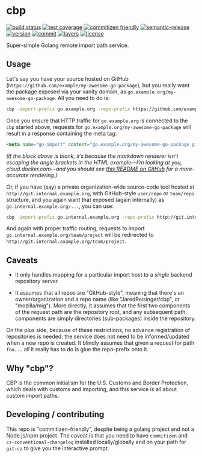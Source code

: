 # cbp

[![build status](https://img.shields.io/drone/build/JaredReisinger/cbp?logo=drone)](https://cloud.drone.io/JaredReisinger/cbp)
[![test coverage](https://img.shields.io/codecov/c/github/JaredReisinger/cbp?logo=codecov)](https://codecov.io/gh/JaredReisinger/cbp)
[![commitizen friendly](https://img.shields.io/badge/commitizen-friendly-brightgreen)](http://commitizen.github.io/cz-cli/)
[![semantic-release](https://img.shields.io/badge/%20%20%F0%9F%93%A6%F0%9F%9A%80-semantic--release-e10079)](https://github.com/semantic-release/semantic-release)\
[![version](https://images.microbadger.com/badges/version/jaredreisinger/cbp.svg)](https://microbadger.com/images/jaredreisinger/cbp)
[![commit](https://images.microbadger.com/badges/commit/jaredreisinger/cbp.svg)](https://microbadger.com/images/jaredreisinger/cbp)
[![layers](https://images.microbadger.com/badges/image/jaredreisinger/cbp.svg)](https://microbadger.com/images/jaredreisinger/cbp)
[![license](https://images.microbadger.com/badges/license/jaredreisinger/cbp.svg)](https://microbadger.com/images/jaredreisinger/cbp)


Super-simple Golang remote import path service.

## Usage

Let's say you have your source hosted on GitHub (`https://github.com/example/my-awesome-go-package`), but you really want the package exposed via your vanity domain, as `go.example.org/my-awesome-go-package`.  All you need to do is:

```sh
cbp -import-prefix go.example.org -repo-prefix https://github.com/example
```

Once you ensure that HTTP traffic for `go.example.org` is connected to the `cbp` started above, requests for `go.example.org/my-awesome-go-package` will result in a response containing the meta tag:

```html
<meta name="go-import" content="go.example.org/my-awesome-go-package git https://github.com/example/my-awesome-go-package">
```

_(If the block above is blank, it’s because the markdown renderer isn’t escaping the angle brackets in the HTML example—I’m looking at you, cloud.docker.com—and you should see [this README on GitHub](https://github.com/JaredReisinger/cbp/#readme) for a more-accurate rendering.)_

Or, if you have (say) a private organization-wide source-code tool hosted at `http://git.internal.example.org`, with GitHub-style `user/repo` or `team/repo` structure, and you again want that exposed (again internally) as `go.internal.example.org/...`, you can use:

```sh
cbp -import-prefix go.internal.example.org -repo-prefix http://git.internal.example.org
```

And again with proper traffic routing, requests to import `go.internal.example.org/team/project` will be redirected to `http://git.internal.example.org/team/project`.

## Caveats

* It only handles mapping for a particular import host to a *single* backend repository server.

* It assumes that all repos are "GitHub-style", meaning that there's an owner/organization and a repo name (like "JaredReisinger/cbp", or "mozilla/mig").  More directly, it assumes that the first two components of the request path are the repository root, and any subsequent path components are simply directories (sub-packages) inside the repository.

On the plus side, because of these restrictions, no advance registration of repositories is needed; the service does not need to be informed/updated when a new repo is created.  It blindly assumes that given a request for path `foo...` all it really has to do is glue the repo-prefix onto it.

## Why "cbp"?

CBP is the common initialism for the U.S. Customs and Border Protection, which deals with customs and importing, and this service is all about custom import paths.

## Developing / contributing

This repo is "commitizen-friendly", despite being a golang project and not a Node.js/npm project.  The caveat is that you need to have `commitizen` and `cz-conventional-changelog` installed locally/globally and on your path for `git-cz` to give you the interactive prompt.